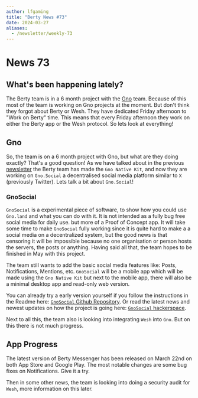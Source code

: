 ```yaml
---
author: lfgaming
title: "Berty News #73"
date: 2024-03-27
aliases:
  - /newsletter/weekly-73
---
```


# News 73

## What's been happening lately?

The Berty team is in a 6 month project with the [Gno](https://gno.land/) team. Because of this most of the team is working on Gno projects at the moment. But don't think they forgot about Berty or Wesh. They have dedicated Friday afternoon to "Work on Berty" time. This means that every Friday afternoon they work on either the Berty app or the Wesh protocol.
So lets look at everything! </br>

## Gno

So, the team is on a 6 month project with Gno, but what are they doing exactly? That's a good question!
As we have talked about in the previous [newsletter](https://berty.tech/newsletter/news-72/) the Berty team has made the `Gno Native Kit`, and now they are working on `Gno.Social` a decentralised social media platform similar to `X` (previously Twitter).
Lets talk a bit about `Gno.Social`! </br>

### GnoSocial

`GnoSocial` is a experimental piece of software, to show how you could use `Gno.land` and what you can do with it. It is not intended as a fully bug free social media for daily use. but more of a Proof of Concept app. It will take some time to make `GnoSocial` fully working since it is quite hard to make a a social media on a decentralized system, but the good news is that censoring it will be impossible because no one organisation or person hosts the servers, the posts or anything. Having said all that, the team hopes to be finished in May with this project.

The team still wants to add the basic social media features like: Posts, Notifications, Mentions, etc. `GnoSocial` will be a mobile app which will be made using the `Gno Native Kit` but next to the mobile app, there will also be a minimal desktop app and read-only web version.

You can already try a early version yourself if you follow the instructions in the Readme here: [`GnoSocial` Github Repository](https://github.com/gnolang/gnosocial). Or read the latest news and newest updates on how the project is going here: [`GnoSocial` hackerspace](https://github.com/gnolang/hackerspace/issues/51).

Next to all this, the team also is looking into integrating `Wesh` into `Gno`. But on this there is not much progress.

## App Progress

The latest version of Berty Messenger has been released on March 22nd on both App Store and Google Play. The most notable changes are some bug fixes on Notifications. Give it a try.

Then in some other news, the team is looking into doing a security audit for `Wesh`, more information on this later.

